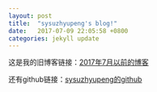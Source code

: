 ```yaml
---
layout: post
title:  "sysuzhyupeng's blog!"
date:   2017-07-09 22:05:58 +0800
categories: jekyll update
---
```


这是我的旧博客链接：[2017年7月以前的博客][old-docs]

还有github链接：[sysuzhyupeng的github][github-docs]


[old-docs]: http://blog.csdn.net/sysuzhyupeng
[github-docs]: https://github.com/sysuzhyupeng

